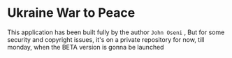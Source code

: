 # Ukraine War to Peace

This application has been built fully by the author ```John Oseni``` , But for some security and copyright issues, it's on a private repository for now, till monday, when the BETA version is gonna be launched
